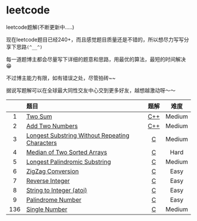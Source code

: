 # leetcode
leetcode题解(不断更新中.....)


现在leetcode题目已经240+，而且感觉题目质量还是不错的，所以想尽力写写分享下思路<code>(*^__^*)</code>


每一道题博主都会尽量写下详细的题意和思路，用最优的算法，最短的时间解决😁


不过博主能力有限，如有错误之处，尽管拍砖~~

据说写题解可以在全球最大同性交友中心交到更多好友，越想越激动呀～～





|            | 题目                                                                           |    题解         |   难度     |
| :--------: | :-----------------------                                                      | :------------:  | :--------:|
|     1      | [Two Sum](https://leetcode.com/problems/two-sum/)                             | [C++](https://github.com/huanyueyaoqin/leetcode/blob/master/%E4%BB%A3%E7%A0%81%26%E6%80%9D%E8%B7%AF/1.Two%20Sum(Hash).cpp)    |  Medium   |
|     2      | [Add Two Numbers](https://leetcode.com/problems/add-two-numbers/)             | [C++](https://github.com/huanyueyaoqin/leetcode/blob/master/%E4%BB%A3%E7%A0%81%26%E6%80%9D%E8%B7%AF/2.Add%20Two%20Numbers(Linked%20List).cpp)    |  Medium   | 
|     3      | [Longest Substring Without Repeating Characters](https://leetcode.com/problems/longest-substring-without-repeating-characters/)             | [C](https://github.com/huanyueyaoqin/leetcode/blob/master/%E4%BB%A3%E7%A0%81%26%E6%80%9D%E8%B7%AF/3.Longest%20Substring%20Without%20Repeating%20Characters(String).cpp)    |  Medium   | 
|     4      | [Median of Two Sorted Arrays](https://leetcode.com/problems/median-of-two-sorted-arrays/)             | [C](https://github.com/huanyueyaoqin/leetcode/blob/master/%E4%BB%A3%E7%A0%81%26%E6%80%9D%E8%B7%AF/4.Median%20of%20Two%20Sorted%20Arrays(Binary%20Search).cpp)    |  Hard   | 
|     5      | [Longest Palindromic Substring](https://leetcode.com/problems/longest-palindromic-substring/)             | [C](https://github.com/huanyueyaoqin/leetcode/blob/master/%E4%BB%A3%E7%A0%81%26%E6%80%9D%E8%B7%AF/5.Longest%20Palindromic%20Substring(Manacher).cpp)    |  Medium   | 
|     6      | [ZigZag Conversion](https://leetcode.com/problems/zigzag-conversion/)             | [C](https://github.com/huanyueyaoqin/leetcode/blob/master/%E4%BB%A3%E7%A0%81%26%E6%80%9D%E8%B7%AF/6.ZigZag%20Conversion(Simulation).cpp)    |  Easy   | 
|     7      | [Reverse Integer](https://leetcode.com/problems/reverse-integer/)             | [C](https://github.com/huanyueyaoqin/leetcode/blob/master/%E4%BB%A3%E7%A0%81%26%E6%80%9D%E8%B7%AF/7.Reverse%20Integer(implementation).cpp)    |  Easy   | 
|     8      | [String to Integer (atoi)](https://leetcode.com/problems/string-to-integer-atoi/)             | [C](https://github.com/huanyueyaoqin/leetcode/blob/master/%E4%BB%A3%E7%A0%81%26%E6%80%9D%E8%B7%AF/8.String%20to%20Integer%20(atoi)(implementation).cpp)    |  Easy   | 
|     9      | [Palindrome Number](https://leetcode.com/problems/palindrome-number/)             | [C](https://github.com/huanyueyaoqin/leetcode/blob/master/%E4%BB%A3%E7%A0%81%26%E6%80%9D%E8%B7%AF/9.Palindrome%20Number(implementation).cpp)    |  Easy   | 
|     136      | [Single Number](https://leetcode.com/problems/single-number/)             | [C](https://github.com/huanyueyaoqin/leetcode/blob/master/%E4%BB%A3%E7%A0%81%26%E6%80%9D%E8%B7%AF/136.Single%20Number.cpp)    |  Medium   | 


